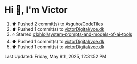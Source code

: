 <h1>Hi 👋, I'm Victor </h1>

<!--RECENT_ACTIVITY:start-->
1. ⬆️ Pushed 2 commit(s) to [Asguho/CodeTiles](https://github.com/Asguho/CodeTiles)<br>
2. ⬆️ Pushed 1 commit(s) to [victorDigital/voe.dk](https://github.com/victorDigital/voe.dk)<br>
3. ⭐ Starred [x1xhlol/system-prompts-and-models-of-ai-tools](https://github.com/x1xhlol/system-prompts-and-models-of-ai-tools)<br>
4. ⬆️ Pushed 1 commit(s) to [victorDigital/voe.dk](https://github.com/victorDigital/voe.dk)<br>
5. ⬆️ Pushed 1 commit(s) to [victorDigital/voe.dk](https://github.com/victorDigital/voe.dk)<br>
<!--RECENT_ACTIVITY:end-->

<!--RECENT_ACTIVITY:last_update-->
Last Updated: Friday, May 9th, 2025, 12:31:52 PM
<!--RECENT_ACTIVITY:last_update_end-->
